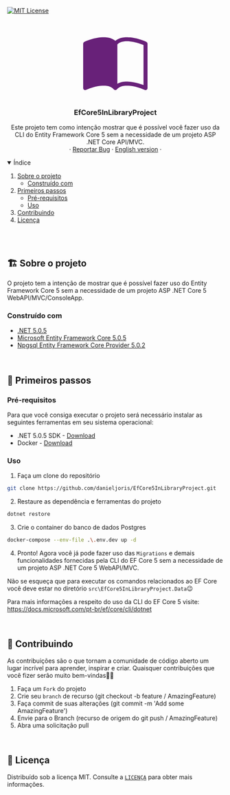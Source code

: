 [![MIT License][license-shield]][license-url]

<!-- PROJECT LOGO -->
<br />
<p align="center">
  <svg
   alt="Book icon"
   xmlns="http://www.w3.org/2000/svg" width="150" height="150" fill="#682179" class="bi bi-book-half" viewBox="0 0 16 16">
  <path d="M8.5 2.687c.654-.689 1.782-.886 3.112-.752 1.234.124 2.503.523 3.388.893v9.923c-.918-.35-2.107-.692-3.287-.81-1.094-.111-2.278-.039-3.213.492V2.687zM8 1.783C7.015.936 5.587.81 4.287.94c-1.514.153-3.042.672-3.994 1.105A.5.5 0 0 0 0 2.5v11a.5.5 0 0 0 .707.455c.882-.4 2.303-.881 3.68-1.02 1.409-.142 2.59.087 3.223.877a.5.5 0 0 0 .78 0c.633-.79 1.814-1.019 3.222-.877 1.378.139 2.8.62 3.681 1.02A.5.5 0 0 0 16 13.5v-11a.5.5 0 0 0-.293-.455c-.952-.433-2.48-.952-3.994-1.105C10.413.809 8.985.936 8 1.783z"/>
</svg>

  <h3 align="center">EfCore5InLibraryProject</h3>

  <p align="center">
    Este projeto tem como intenção mostrar que é possível você fazer uso da CLI do Entity Framework Core 5 sem a necessidade de um projeto ASP .NET Core API/MVC.
    <br />
    ·
    <a href="https://github.com/othneildrew/Best-README-Template/issues">Reportar Bug</a>
    ·
    <a href="https://github.com/othneildrew/Best-README-Template/issues">English version</a>
    ·
  </p>
</p>

<!-- TABLE OF CONTENTS -->
<details open="open">
  <summary>Índice</summary>
  <ol>
    <li>
      <a href="#about-the-project">Sobre o projeto</a>
      <ul>
        <li><a href="#built-with">Construído com</a></li>
      </ul>
    </li>
    <li>
      <a href="#getting-started">Primeiros passos</a>
      <ul>
        <li><a href="#prerequisites">Pré-requisitos</a></li>
        <li><a href="#usage">Uso</a></li>
      </ul>
    </li>
    <li><a href="#contributing">Contribuindo</a></li>
    <li><a href="#license">Licença</a></li>
  </ol>
</details>

<br>
<br>

## 🏗 Sobre o projeto

O projeto tem a intenção de mostrar que é possível fazer uso do Entity Framework Core 5 sem a necessidade de um projeto ASP .NET Core 5 WebAPI/MVC/ConsoleApp.

### Construído com
- [.NET 5.0.5](https://github.com/dotnet/core)
- [Microsoft Entity Framework Core 5.0.5](https://github.com/dotnet/efcore)
- [Npgsql Entity Framework Core Provider 5.0.2](https://github.com/npgsql/efcore.pg)

<br>

## 🎈 Primeiros passos

###  Pré-requisitos
Para que você consiga executar o projeto será necessário instalar as seguintes ferramentas em seu sistema operacional:

- .NET 5.0.5 SDK - [Download](https://dotnet.microsoft.com/download/dotnet/5.0)
- Docker - [Download](https://docs.docker.com/get-docker/)

### Uso

1. Faça um clone do repositório
```sh
git clone https://github.com/danieljoris/EfCore5InLibraryProject.git
```

2. Restaure as dependência e ferramentas do projeto
```sh
dotnet restore
```

3. Crie o container do banco de dados Postgres
```sh
docker-compose --env-file .\.env.dev up -d
```

4. Pronto! Agora você já pode fazer uso das `Migrations` e demais funcionalidades fornecidas pela CLI do EF Core 5 sem a necessidade de um projeto ASP .NET Core 5 WebAPI/MVC.

Não se esqueça que para executar os comandos relacionados ao EF Core você deve estar no diretório `src\EfCore5InLibraryProject.Data`😉

Para mais informações a respeito do uso da CLI do EF Core 5 visite: https://docs.microsoft.com/pt-br/ef/core/cli/dotnet

<br>

## 🚀 Contribuindo
As contribuições são o que tornam a comunidade de código aberto um lugar incrível para aprender, inspirar e criar. Quaisquer contribuições que você fizer serão muito bem-vindas🐱‍💻

1. Faça um `Fork` do projeto
2. Crie seu `branch` de recurso (git checkout -b feature / AmazingFeature)
3. Faça commit de suas alterações (git commit -m 'Add some AmazingFeature')
4. Envie para o Branch (recurso de origem do git push / AmazingFeature)
5. Abra uma solicitação pull

<br>

## 📑 Licença
Distribuído sob a licença MIT. Consulte a [`LICENÇA`](https://github.com/othneildrew/Best-README-Template) para obter mais informações. 

[license-shield]: https://img.shields.io/github/license/othneildrew/Best-README-Template.svg?style=for-the-badge
[license-url]: https://github.com/danieljoris/EfCore5InLibraryProject/blob/master/LICENSE.md
